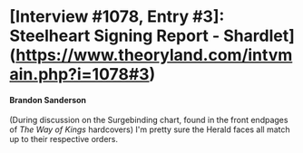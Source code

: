 # [Interview #1078, Entry #3]: Steelheart Signing Report - Shardlet](https://www.theoryland.com/intvmain.php?i=1078#3)

#### Brandon Sanderson

(During discussion on the Surgebinding chart, found in the front endpages of
*The Way of Kings*
hardcovers) I'm pretty sure the Herald faces all match up to their respective orders.

